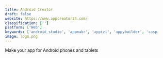 ```yaml
---
title: Android Creator
draft: false 
website: https://www.appcreator24.com/
classification: ['']
platform: ['Web']
keywords: ['android_studio', 'appmakr', 'appizi', 'appybuilder', 'caspio', 'coschedule', 'codefreebnb', 'fuse', 'gonative.io', 'jobenabler.org', 'lightwell', 'manyverse', 'miradore_online', 'mysocialapp', 'siberian_cms', 'stetho', 'thunkable', 'tox', 'urho3d']
image: logo.png
---
```

Make your app for Android phones and tablets